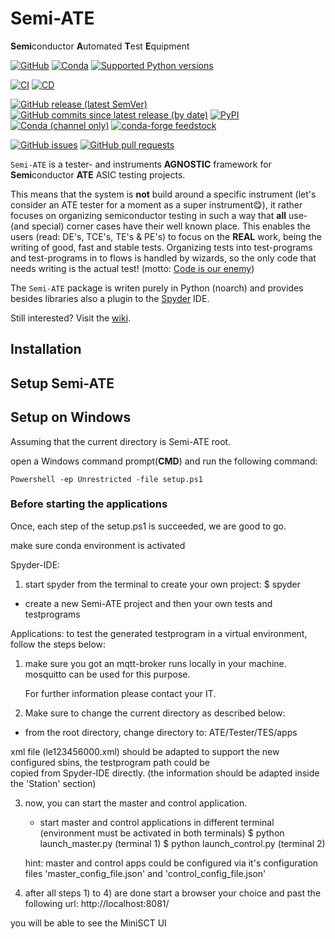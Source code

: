 # Semi-ATE

**Semi**conductor **A**utomated **T**est **E**quipment

[![GitHub](https://img.shields.io/github/license/Semi-ATE/Semi-ATE?color=black)](https://github.com/Semi-ATE/Semi-ATE/blob/main/LICENSE)
[![Conda](https://img.shields.io/conda/pn/conda-forge/starz?color=black)](https://www.lifewire.com/what-is-noarch-package-2193808)
[![Supported Python versions](https://img.shields.io/badge/python-%3E%3D3.7-black)](https://www.python.org/downloads/)

[![CI](https://github.com/Semi-ATE/Semi-ATE/workflows/CI/badge.svg?branch=master)](https://github.com/Semi-ATE/Semi-ATE/actions?query=workflow%3ACI)
[![CD](https://github.com/Semi-ATE/Semi-ATE/workflows/CD/badge.svg)](https://github.com/Semi-ATE/Semi-ATE/actions?query=workflow%3ACD)

[![GitHub release (latest SemVer)](https://img.shields.io/github/v/release/Semi-ATE/Semi-ATE?color=blue&label=GitHub&sort=semver)](https://github.com/Semi-ATE/Semi-ATE/releases/latest)
[![GitHub commits since latest release (by date)](https://img.shields.io/github/commits-since/Semi-ATE/Semi-ATE/latest)](https://github.com/Semi-ATE/Semi-ATE)
[![PyPI](https://img.shields.io/pypi/v/Semi-ATE?color=blue&label=PyPI)](https://pypi.org/project/Semi-ATE/)
[![Conda (channel only)](https://img.shields.io/conda/vn/conda-forge/Semi-ATE?color=blue&label=conda-forge)](https://anaconda.org/conda-forge/semi-ate)
[![conda-forge feedstock](https://img.shields.io/github/issues-pr/conda-forge/Semi-ATE-feedstock?label=feedstock)](https://github.com/conda-forge/Semi-ATE-feedstock)

[![GitHub issues](https://img.shields.io/github/issues/Semi-ATE/Semi-ATE)](https://github.com/Semi-ATE/Semi-ATE/issues)
[![GitHub pull requests](https://img.shields.io/github/issues-pr/Semi-ATE/Semi-ATE)](https://github.com/Semi-ATE/Semi-ATE/pulls)

`Semi-ATE` is a tester- and instruments **AGNOSTIC** framework for **Semi**conductor **ATE** ASIC testing projects.

This means that the system is **not** build around a specific instrument (let's consider an ATE tester for a moment as a super instrument😋), it rather focuses on
organizing semiconductor testing in such a way that **all** use- (and special) corner cases have their well known place. This enables the users (read: DE's, TCE's, TE's & PE's) to focus on the **REAL** work, being the writing of good, fast and stable tests. Organizing tests into test-programs and test-programs in to flows is handled by wizards, so the only code that needs writing is the actual test! (motto: [Code is our enemy](http://www.skrenta.com/2007/05/code_is_our_enemy.html))

The `Semi-ATE` package is writen purely in Python (noarch) and provides besides libraries also a plugin to the [Spyder](https://www.spyder-ide.org/) IDE.

Still interested? Visit the [wiki](https://github.com/ate-org/Semi-ATE/wiki).

## Installation



## Setup Semi-ATE

## Setup on Windows

Assuming that the current directory is Semi-ATE root.

open a Windows command prompt(__CMD__) and run
the following command:

```Console
Powershell -ep Unrestricted -file setup.ps1
```

### Before starting the applications

Once, each step of the setup.ps1 is succeeded, we are good to go.

make sure conda environment is activated

Spyder-IDE:
1) start spyder from the terminal to create your own project:
$ spyder

* create a new Semi-ATE project and then your own tests and testprograms


Applications:
to test the generated testprogram in a virtual environment, follow the steps below:

1) make sure you got an mqtt-broker runs locally in your machine.
mosquitto can be used for this purpose.

    For further information please contact your IT.

2) Make sure to change the current directory as described below:
  - from the root directory, change directory to: ATE/Tester/TES/apps

xml file (le123456000.xml) should be adapted to support the new configured sbins, the testprogram path could be  
copied from Spyder-IDE directly. (the information should be adapted inside the 'Station' section)

3) now, you can start the master and control application.
    * start master and control applications in different terminal (environment must be activated in both terminals)
        $ python launch_master.py (terminal 1)
        $ python launch_control.py (terminal 2)

    hint: master and control apps could be configured via it's configuration files 'master_config_file.json' and 'control_config_file.json'

5) after all steps 1) to 4) are done
start a browser your choice and past the following url: http://localhost:8081/

you will be able to see the MiniSCT UI
